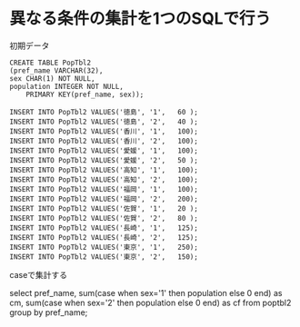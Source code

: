 # 異なる条件の集計を1つのSQLで行う
初期データ

    CREATE TABLE PopTbl2
    (pref_name VARCHAR(32),
    sex CHAR(1) NOT NULL,
    population INTEGER NOT NULL,
        PRIMARY KEY(pref_name, sex));

    INSERT INTO PopTbl2 VALUES('徳島', '1',	60 );
    INSERT INTO PopTbl2 VALUES('徳島', '2',	40 );
    INSERT INTO PopTbl2 VALUES('香川', '1',	100);
    INSERT INTO PopTbl2 VALUES('香川', '2',	100);
    INSERT INTO PopTbl2 VALUES('愛媛', '1',	100);
    INSERT INTO PopTbl2 VALUES('愛媛', '2',	50 );
    INSERT INTO PopTbl2 VALUES('高知', '1',	100);
    INSERT INTO PopTbl2 VALUES('高知', '2',	100);
    INSERT INTO PopTbl2 VALUES('福岡', '1',	100);
    INSERT INTO PopTbl2 VALUES('福岡', '2',	200);
    INSERT INTO PopTbl2 VALUES('佐賀', '1',	20 );
    INSERT INTO PopTbl2 VALUES('佐賀', '2',	80 );
    INSERT INTO PopTbl2 VALUES('長崎', '1',	125);
    INSERT INTO PopTbl2 VALUES('長崎', '2',	125);
    INSERT INTO PopTbl2 VALUES('東京', '1',	250);
    INSERT INTO PopTbl2 VALUES('東京', '2',	150);

caseで集計する

select 
    pref_name,
    sum(case when sex='1' then population else 0 end) as cm,
    sum(case when sex='2' then population else 0 end) as cf
from poptbl2 group by pref_name;
